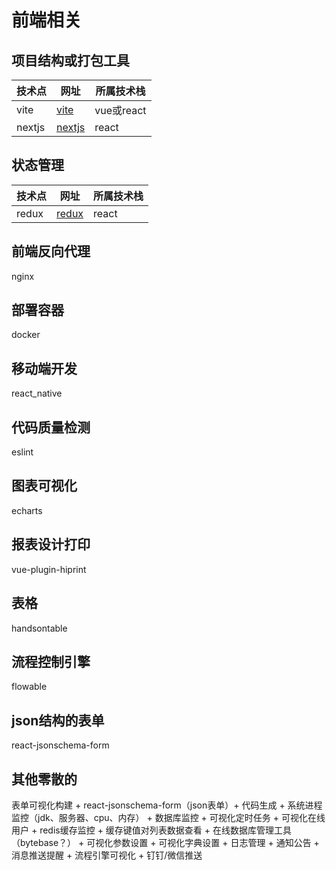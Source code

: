 # 前端相关
## 项目结构或打包工具



|   技术点    | 网址 |  所属技术栈 |
| ----------- | ----------- |----------- |
| vite      | [vite](https://cn.vitejs.dev/guide/features.html)       |  vue或react   |
| nextjs   |  [nextjs](https://nextjs.org/docs/getting-started/installation)        | react |



## 状态管理

|   技术点    | 网址 |  所属技术栈 |
| ----------- | ----------- |----------- |
| redux      | [redux](https://cn.redux.js.org/tutorials/quick-start)       | react   |


## 前端反向代理

nginx

## 部署容器

docker

## 移动端开发

react_native

## 代码质量检测
eslint

## 图表可视化

echarts

## 报表设计打印

vue-plugin-hiprint

## 表格

handsontable

## 流程控制引擎

flowable

## json结构的表单

react-jsonschema-form

## 其他零散的

表单可视化构建 + react-jsonschema-form（json表单）+ 代码生成 + 系统进程监控（jdk、服务器、cpu、内存） + 数据库监控 + 可视化定时任务 + 可视化在线用户 + redis缓存监控 + 缓存键值对列表数据查看 + 在线数据库管理工具（bytebase？） + 可视化参数设置 + 可视化字典设置 + 日志管理 + 通知公告 + 消息推送提醒 + 流程引擎可视化 + 钉钉/微信推送


